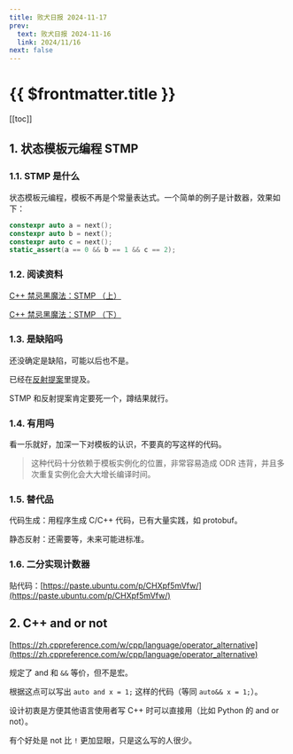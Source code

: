 ```yaml
---
title: 败犬日报 2024-11-17
prev:
  text: 败犬日报 2024-11-16
  link: 2024/11/16
next: false
---
```


# {{ $frontmatter.title }}

[[toc]]

## 1. 状态模板元编程 STMP

### 1.1. STMP 是什么

状态模板元编程，模板不再是个常量表达式。一个简单的例子是计数器，效果如下：

```cpp
constexpr auto a = next();
constexpr auto b = next();
constexpr auto c = next();
static_assert(a == 0 && b == 1 && c == 2);
```

### 1.2. 阅读资料

[C++ 禁忌黑魔法：STMP （上）](https://www.ykiko.me/zh-cn/articles/646752343/)

[C++ 禁忌黑魔法：STMP （下）](https://www.ykiko.me/zh-cn/articles/646812253/)

### 1.3. 是缺陷吗

还没确定是缺陷，可能以后也不是。

已经在[反射提案](https://wg21.link/p2996)里提及。

STMP 和反射提案肯定要死一个，蹲结果就行。

### 1.4. 有用吗

看一乐就好，加深一下对模板的认识，不要真的写这样的代码。

> 这种代码十分依赖于模板实例化的位置，非常容易造成 ODR 违背，并且多次重复实例化会大大增长编译时间。

### 1.5. 替代品

代码生成：用程序生成 C/C++ 代码，已有大量实践，如 protobuf。

静态反射：还需要等，未来可能进标准。

### 1.6. 二分实现计数器

贴代码：[https://paste.ubuntu.com/p/CHXpf5mVfw/](https://paste.ubuntu.com/p/CHXpf5mVfw/)

## 2. C++ and or not

[https://zh.cppreference.com/w/cpp/language/operator_alternative](https://zh.cppreference.com/w/cpp/language/operator_alternative)

规定了 and 和 `&&` 等价，但不是宏。

根据这点可以写出 `auto and x = 1;` 这样的代码（等同 `auto&& x = 1;`）。

设计初衷是方便其他语言使用者写 C++ 时可以直接用（比如 Python 的 and or not）。

有个好处是 not 比 `!` 更加显眼，只是这么写的人很少。
